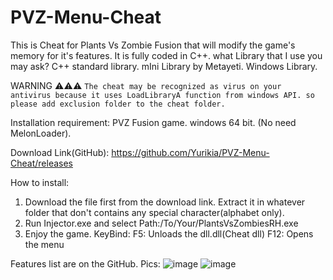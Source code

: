 # PVZ-Menu-Cheat
This is Cheat for Plants Vs Zombie Fusion that will modify the game's memory for it's features. It is fully coded in C++. what Library that I use you may ask? C++ standard library. mIni Library by Metayeti. Windows Library.

WARNING :warning::warning::warning:
``The cheat may be recognized as virus on your antivirus because it uses LoadLibraryA function from windows API. so please add exclusion folder to the cheat folder.``

Installation requirement:
PVZ Fusion game. 
windows 64 bit.
(No need MelonLoader).

Download Link(GitHub): 
https://github.com/Yurikia/PVZ-Menu-Cheat/releases

How to install:
1. Download the file first from the download link. Extract it in whatever folder that  don't contains any special character(alphabet only).
2. Run Injector.exe and select Path:/To/Your/PlantsVsZombiesRH.exe
3. Enjoy the game.
KeyBind:
F5: Unloads the dll.dll(Cheat dll) 
F12: Opens the menu

Features list are on the GitHub.
Pics:
![image](https://github.com/user-attachments/assets/2323dd72-846e-4707-a284-56b559568fde)
![image](https://github.com/user-attachments/assets/e5efef09-03b8-4811-b10a-dacf84d0d110)
